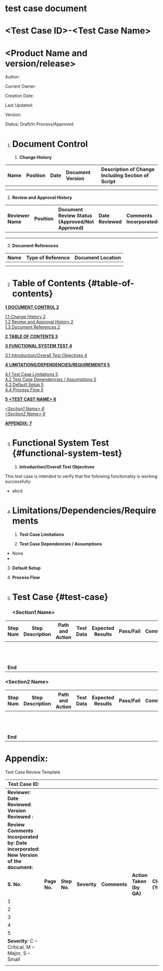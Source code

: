 	

# test case document

# \<Test Case ID\>-\<Test Case Name\>

# \<Product Name and version/release\>

Author:

Current Owner:		

Creation Date:	

Last Updated:		

Version:		

Status:	Draft/In Process/Approved

	

1. # **Document Control**

   1. **Change History**

|  Name |  Position |  Date | Document Version |  Description of Change Including Section of Script |
| :---- | :---- | :---- | :---- | :---- |
|  |  |  |  |  |
|  |  |  |  |  |

	 


2. **Review and Approval History**

| Reviewer Name | Position | Document Review Status (Approved/Not Approved) | Date Reviewed | Comments Incorporated(Yes/No) |
| :---- | :---- | :---- | :---- | :---- |
|  |  |  |  |  |
|  |  |  |  |  |
|  |  |  |  |  |

   3. **Document References** 

|  Name |  Type of Reference  | Document Location |
| :---- | :---- | :---- |
|  |  |  |
|  |  |  |

2. # **Table of Contents** {#table-of-contents}

[**1**	**DOCUMENT CONTROL	2**](#heading=h.4ezlr1abxhfs)

[1.1	Change History	2](#heading=h.7h12t8qkaurb)  
[1.2	Review and Approval History	2](#heading=h.37agdi8eywif)  
[1.3	Document References	2](#heading=h.xs26espjfbrq)

[**2**	**TABLE OF CONTENTS	3**](#table-of-contents)

[**3**	**FUNCTIONAL SYSTEM TEST	4**](#functional-system-test)

[3.1	Introduction/Overall Test Objectives	4](#heading)

[**4**	**LIMITATIONS/DEPENDENCIES/REQUIREMENTS	5**](#heading-1)

[4.1	Test Case Limitations	5](#heading-2)  
[4.2	Test Case Dependencies / Assumptions	5](#heading-3)  
[4.3	Default Setup	5](#default-setup)  
[4.4	Process Flow	5](#heading-4)

[**5**	**\<TEST CAST NAME\>	6**](#heading=h.smq6p7lulkj)

[*\<Section1 Name\>	6*](#test-case)  
[*\<Section2 Name\>	6*](#heading-5)

[**APPENDIX:	7**](#heading-6)

3. # **Functional System Test** {#functional-system-test}

 


   1. **Introduction/Overall Test Objectives**

This test case is intended to verify that the following functionality is working successfully: 

* abcd


4. # **Limitations/Dependencies/Requirements**

   1. **Test Case Limitations**

   2. **Test Case Dependencies / Assumptions**

* None  
* 

  3. **Default Setup** 

  4. **Process Flow** 


  

5. # **Test Case**  {#test-case}

   ### \<Section1 Name\> 

| Step Num | Step Description | Path and Action | Test Data | Expected Results | Pass/Fail | Comments |
| ----- | ----- | ----- | ----- | ----- | ----- | ----- |
|  |  |  |  |  |  |  |
|  |  |  |  |  |  |  |
|  |  |  |  |  |  |  |
|  |  |  |  |  |  |  |
|  |  |  |  |  |  |  |
|  |  |  |  |  |  |  |
|  |  |  |  |  |  |  |
|  |  |  |  |  |  |  |
|  |  |  |  |  |  |  |
|  |  |  |  |  |  |  |
|  |  |  |  |  |  |  |
|  |  |  |  |  |  |  |
| **End** |  |  |  |  |  |  |

   ### \<Section2 Name\> 

| Step Num | Step Description | Path and Action | Test Data | Expected Results | Pass/Fail | Comments |
| ----- | ----- | ----- | ----- | ----- | ----- | ----- |
|  |  |  |  |  |  |  |
|  |  |  |  |  |  |  |
|  |  |  |  |  |  |  |
|  |  |  |  |  |  |  |
|  |  |  |  |  |  |  |
|  |  |  |  |  |  |  |
|  |  |  |  |  |  |  |
|  |  |  |  |  |  |  |
|  |  |  |  |  |  |  |
|  |  |  |  |  |  |  |
|  |  |  |  |  |  |  |
|  |  |  |  |  |  |  |
| **End** |  |  |  |  |  |  |

   # **Appendix:** 

   Test Case Review Template 

| Test Case ID: |  |  |  |  |  |  |
| ----- | :---- | :---- | :---- | :---- | :---- | :---- |
| **Reviewer:** **Date Reviewed**:  **Version Reviewed :**  |  |  |  |  |  |  |
| **Review Comments Incorporated by:** **Date incorporated:** **New Version of the document:** |  |  |  |  |  |  |
| **S. No.** | **Page No.** | **Step No.** | **Severity** | **Comments** | **Action Taken (by QA)** | **Close (Yes/No)** |
| 1 |  |  |  |  |  |  |
| 2 |  |  |  |  |  |  |
| 3 |  |  |  |  |  |  |
| 4 |  |  |  |  |  |  |
| 5 |  |  |  |  |  |  |
| **Severity**: C – Critical, M – Major,  S – Small |  |  |  |  |  |  |
|  |  |  |  |  |  |  |

   